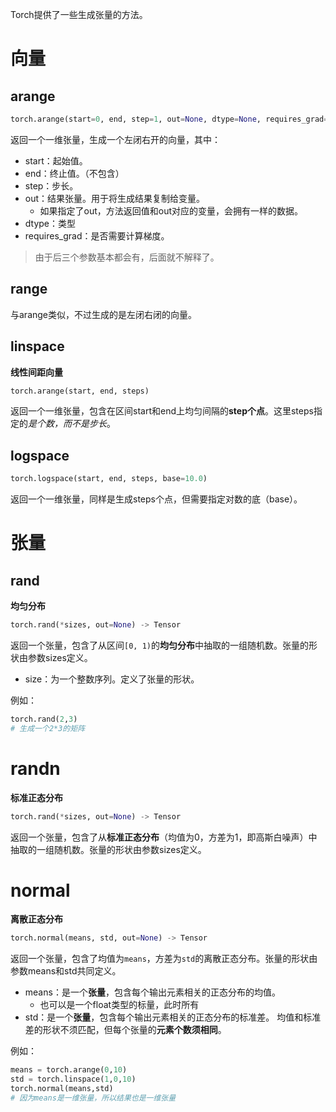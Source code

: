 Torch提供了一些生成张量的方法。

# 向量
## arange
```python
torch.arange(start=0, end, step=1, out=None, dtype=None, requires_grad=False) -> Tensor
```
返回一个一维张量，生成一个左闭右开的向量，其中：
- start：起始值。
- end：终止值。（不包含）
- step：步长。
- out：结果张量。用于将生成结果复制给变量。
	- 如果指定了out，方法返回值和out对应的变量，会拥有一样的数据。
- dtype：类型
- requires_grad：是否需要计算梯度。

> 由于后三个参数基本都会有，后面就不解释了。

## range
与arange类似，不过生成的是左闭右闭的向量。

## linspace
**线性间距向量**
```python
torch.arange(start, end, steps)
```
返回一个一维张量，包含在区间start和end上均匀间隔的**step个点**。这里steps指定的*是个数，而不是步长*。
## logspace
```python
torch.logspace(start, end, steps, base=10.0)
```
返回一个一维张量，同样是生成steps个点，但需要指定对数的底（base）。


# 张量
## rand
**均匀分布**
```python
torch.rand(*sizes, out=None) -> Tensor
```

返回一个张量，包含了从区间`[0, 1)`的**均匀分布**中抽取的一组随机数。张量的形状由参数sizes定义。
- size：为一个整数序列。定义了张量的形状。

例如：
```python
torch.rand(2,3)
# 生成一个2*3的矩阵
```
# randn
**标准正态分布**
```python
torch.rand(*sizes, out=None) -> Tensor
``` 

返回一个张量，包含了从**标准正态分布**（均值为0，方差为1，即高斯白噪声）中抽取的一组随机数。张量的形状由参数sizes定义。

# normal
**离散正态分布**
```python
torch.normal(means, std, out=None) -> Tensor
```
返回一个张量，包含了均值为`means`，方差为`std`的离散正态分布。张量的形状由参数means和std共同定义。

- means：是一个**张量**，包含每个输出元素相关的正态分布的均值。
	- 也可以是一个float类型的标量，此时所有
- std：是一个**张量**，包含每个输出元素相关的正态分布的标准差。
均值和标准差的形状不须匹配，但每个张量的**元素个数须相同**。

例如：
```python
means = torch.arange(0,10)
std = torch.linspace(1,0,10)
torch.normal(means,std)
# 因为means是一维张量，所以结果也是一维张量
```